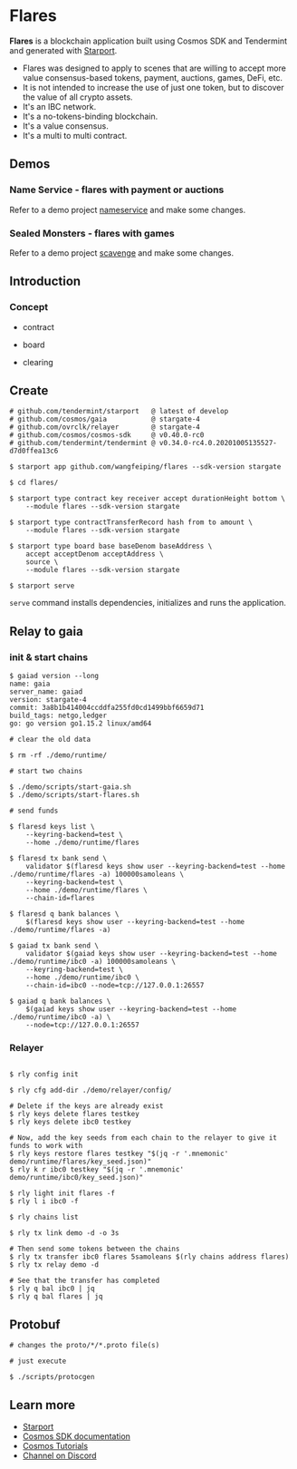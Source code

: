 # Flares

**Flares** is a blockchain application built using Cosmos SDK and Tendermint and generated with [Starport](https://github.com/tendermint/starport).

- Flares was designed to apply to scenes that are willing to
 accept more value consensus-based tokens, payment, auctions, games, DeFi, etc.  
- It is not intended to increase the use of just one token,
 but to discover the value of all crypto assets.  
- It's an IBC network.  
- It's a no-tokens-binding blockchain.  
- It's a value consensus.  
- It's a multi to multi contract.  

## Demos

### Name Service - flares with payment or auctions

Refer to a demo project [nameservice](https://tutorials.cosmos.network/nameservice/tutorial/00-intro.html) and make some changes.

### Sealed Monsters - flares with games

Refer to a demo project [scavenge](https://tutorials.cosmos.network/scavenge/tutorial/01-background.html) and make some changes.

## Introduction

### Concept

- contract

- board

- clearing

## Create

```
# github.com/tendermint/starport   @ latest of develop
# github.com/cosmos/gaia           @ stargate-4
# github.com/ovrclk/relayer        @ stargate-4
# github.com/cosmos/cosmos-sdk     @ v0.40.0-rc0
# github.com/tendermint/tendermint @ v0.34.0-rc4.0.20201005135527-d7d0ffea13c6

$ starport app github.com/wangfeiping/flares --sdk-version stargate

$ cd flares/

$ starport type contract key receiver accept durationHeight bottom \
    --module flares --sdk-version stargate

$ starport type contractTransferRecord hash from to amount \
    --module flares --sdk-version stargate

$ starport type board base baseDenom baseAddress \
    accept acceptDenom acceptAddress \
    source \
    --module flares --sdk-version stargate

$ starport serve
```

`serve` command installs dependencies, initializes and runs the application.

## Relay to gaia

### init & start chains

```
$ gaiad version --long
name: gaia
server_name: gaiad
version: stargate-4
commit: 3a8b1b414004ccddfa255fd0cd1499bbf6659d71
build_tags: netgo,ledger
go: go version go1.15.2 linux/amd64

# clear the old data

$ rm -rf ./demo/runtime/

# start two chains

$ ./demo/scripts/start-gaia.sh
$ ./demo/scripts/start-flares.sh

# send funds

$ flaresd keys list \
    --keyring-backend=test \
    --home ./demo/runtime/flares

$ flaresd tx bank send \
    validator $(flaresd keys show user --keyring-backend=test --home ./demo/runtime/flares -a) 100000samoleans \
    --keyring-backend=test \
    --home ./demo/runtime/flares \
    --chain-id=flares

$ flaresd q bank balances \
    $(flaresd keys show user --keyring-backend=test --home ./demo/runtime/flares -a)

$ gaiad tx bank send \
    validator $(gaiad keys show user --keyring-backend=test --home ./demo/runtime/ibc0 -a) 100000samoleans \
    --keyring-backend=test \
    --home ./demo/runtime/ibc0 \
    --chain-id=ibc0 --node=tcp://127.0.0.1:26557

$ gaiad q bank balances \
    $(gaiad keys show user --keyring-backend=test --home ./demo/runtime/ibc0 -a) \
    --node=tcp://127.0.0.1:26557

```

### Relayer

```

$ rly config init

$ rly cfg add-dir ./demo/relayer/config/

# Delete if the keys are already exist
$ rly keys delete flares testkey
$ rly keys delete ibc0 testkey

# Now, add the key seeds from each chain to the relayer to give it funds to work with
$ rly keys restore flares testkey "$(jq -r '.mnemonic' demo/runtime/flares/key_seed.json)"
$ rly k r ibc0 testkey "$(jq -r '.mnemonic' demo/runtime/ibc0/key_seed.json)"

$ rly light init flares -f
$ rly l i ibc0 -f

$ rly chains list

$ rly tx link demo -d -o 3s

# Then send some tokens between the chains
$ rly tx transfer ibc0 flares 5samoleans $(rly chains address flares)
$ rly tx relay demo -d

# See that the transfer has completed
$ rly q bal ibc0 | jq
$ rly q bal flares | jq

```

## Protobuf

```
# changes the proto/*/*.proto file(s)

# just execute

$ ./scripts/protocgen

```

## Learn more

- [Starport](https://github.com/tendermint/starport)
- [Cosmos SDK documentation](https://docs.cosmos.network)
- [Cosmos Tutorials](https://tutorials.cosmos.network)
- [Channel on Discord](https://discord.gg/W8trcGV)
